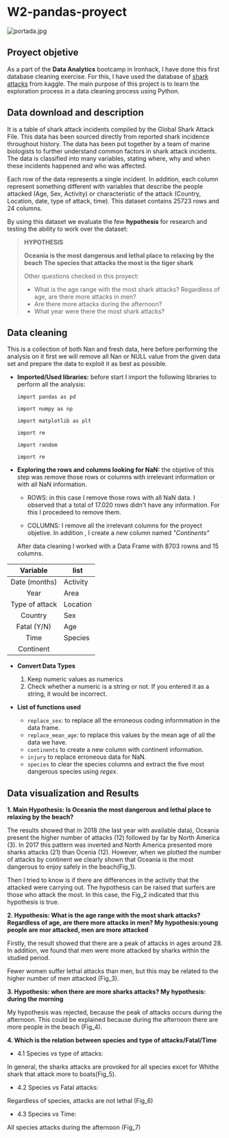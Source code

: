 # W2-pandas-proyect

![portada.jpg](https://cdn.pixabay.com/photo/2014/04/02/10/56/shark-305004_1280.png)

## Proyect objetive
As a part of the **Data Analytics** bootcamp in Ironhack, I have done this first database cleaning exercise. For this, I have used the database of [shark attacks](https://www.kaggle.com/teajay/global-shark-attacks) from kaggle. The main purpose of this project is to learn the exploration process in a data cleaning process using Python. 
 

## Data download and description
It is a table of shark attack incidents compiled by the Global Shark Attack File. This data has been sourced directly from reported shark incidence throughout history. The data has been put together by a team of marine biologists to further understand common factors in shark attack incidents. The data is classified into many variables, stating where, why and when these incidents happened and who was affected.

Each row of the data represents a single incident. In addition, each column represent something different with variables that describe the people attacked (Age, Sex, Activity) or characteristic of the attack (Country, Location, date, type of attack, time). This dataset contains 25723 rows and 24 columns.  

By using this dataset we evaluate the few **hypothesis** for research and testing the ability to work over the dataset:

> **HYPOTHESIS** 
>
> **Oceania is the most dangerous and lethal place to relaxing by the beach** 
> **The species that attacks the most is the tiger shark**
>
>Other questions checked in this proyect:
> - What is the age range with the most shark attacks? Regardless of age, are there more attacks in men?
>-  Are there more attacks during the afternoon?
>-  What year were there the most shark attacks?
>

        

## Data cleaning
This is a collection of both Nan and fresh data, here before performing the analysis on it first we will remove all Nan or NULL value from the given data set and prepare the data to exploit it as best as possible.

- **Imported/Used libraries:** before start I import the following libraries to perform all the analysis:

    `import pandas as pd`

    `import numpy as np`

    `import matplotlib as plt`

    `import re`

    `import random`

    `import re`

- **Exploring the rows and columns looking for NaN:** the objetive of this step was remove those rows or columns with irrelevant information or with all NaN information.
    * ROWS: in this case I remove those rows with all NaN data. I observed that a total of 17.020 rows didn't have any information. For this I procedeed to remove them.
    
    * COLUMNS: I remove all the irrelevant columns for the proyect objetive. In addition , I create a new column named *"Continents"*

    After data cleaning I worked with a Data Frame with 8703 rowns and 15 columns.

|Variable |list |
|:---:| --- |
| Date (months) | Activity |
| Year | Area |
| Type of attack| Location |
| Country | Sex|
|Fatal (Y/N) | Age |
|Time | Species | 
|Continent|


- **Convert Data Types**
    1. Keep numeric values as numerics
    2. Check whether a numeric is a string or not. If you entered it as a string, it would be incorrect. 
    

- **List of functions used**
    - `replace_sex`: to replace all the erroneous coding informmation in the data frame. 
    - `replace_mean_age`: to replace this values by the mean age of all the data we have.
    - `continents` to create a new column with continent information.
    - `injury` to replace erroneous data for NaN.
    - `species` to clear the species columns and extract the five most dangerous species using *regex*.


## Data visualization and Results

**1. Main Hypothesis: Is Oceania the most dangerous and lethal place to relaxing by the beach?**

The results showed that in 2018 (the last year with available data), Oceania present the higher number of attacks (12) followed by far by North America (3). In 2017 this pattern was inverted and North America presented more sharks attacks (21) than Ocenia (12). However, when we plotted the number of attacks by continent we clearly shown that Oceania is the most dangerous to enjoy safely in the beach(Fig_1).

Then I tried to know is if there are differences in the activity that the attacked were carrying out. The hypothesis can be raised that surfers are those who attack the most. In this case, the Fig_2 indicated that this hypothesis is true.  
 
**2. Hypothesis: What is the age range with the most shark attacks? Regardless of age, are there more attacks in men? My hypothesis:young people are mor attacked,  men are more attacked** 

Firstly, the result showed that there are a peak of attacks in ages around 28. In addition, we found that men were more attacked by sharks within the studied period. 

Fewer women suffer lethal attacks than men, but this may be related to the higher number of men attacked (Fig_3).

**3. Hypothesis: when there are more sharks attacks? My hypothesis: during the morning** 

My hypothesis was rejected, because the peak of attacks occurs during the afternoon. This could be explained because during the afternoon there are more people in the beach (Fig_4). 

**4. Which is the relation between species and type of attacks/Fatal/Time**

- 4.1 Species *vs* type of attacks:

In general, the sharks attacks are provoked for all species excet for Whithe shark that attack more to boats(Fig_5).


- 4.2 Species *vs* Fatal attacks:

Regardless of species, attacks are not lethal (Fig_6)


- 4.3 Species *vs* Time:

All species attacks during the afternoon (Fig_7)


